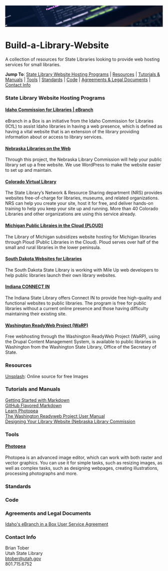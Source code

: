 ![Build a Library Website Logo](./images/github-header.png " Logo")

# Build-a-Library-Website
A collection of resources for State Libraries looking to provide web hosting services for small libraries.

**Jump To**: [State Library Website Hosting Programs](#state-library-website-hosting-programs) | [Resources](#resources) | [Tutorials & Manuals](#tutorials-and-manuals) | [Tools](#tools) | [Standards](#standards) | [Code](#code) | [Agreements & Legal Documents](#agreements-and-legal-documents) | [Contact Info](#contact-info)

### State Library Website Hosting Programs
#### [Idaho Commission for Libraries | eBranch](https://ebranch.lili.org/)
eBranch in a Box is an initiative from the Idaho Commission for Libraries (ICfL) to assist Idaho libraries in having a web presence, which is defined as having a vital website that is an extension of the library providing information about or access to library services.
#### [Nebraska Libraries on the Web](https://libraries.ne.gov/projectblog/)
Through this project, the Nebraska Library Commission will help your public library set up a free website. We use WordPress to make the website easier to set up and maintain.
#### [Colorado Virtual Library](https://www.coloradovirtuallibrary.org/technology/websites/)
The State Library’s Network & Resource Sharing department (NRS) provides websites free-of-charge for libraries, museums, and related organizations. NRS can help you create your site, host it for free, and deliver hands-on training to help you keep your site up and running. More than 40 Colorado Libraries and other organizations are using this service already.  
#### [Michigan Public Libraies in the Cloud (PLOUD)](https://www.michlibrary.org/)
The Library of Michigan subsidizes website hosting for Michigan libraries through Ploud (Public Libraries in the Cloud). Ploud serves over half of the small and rural libraries in the lower peninsula.  
#### [South Dakota Websites for Libraries](https://libguides.library.sd.gov/services/websites)
The South Dakota State Library is working with Mile Up web developers to help public libraries launch their own library websites.  
#### [Indiana CONNECT IN](https://www.in.gov/library/services-for-libraries/connect-in/)  
The Indiana State Library offers Connect IN to provide free high-quality and functional websites to public libraries. The program is free for public libraries without a current online presence and those having difficulty maintaining their existing site.  
#### [Washington ReadyWeb Project (WaRP)](https://www.betasite.org/)    
Free webhosting through the Washington ReadyWeb Project (WaRP), using the Drupal Content Management System, is available to public libraries in Washington from the Washington State Library, Office of the Secretary of State.  






### Resources
[Unsplash](https://unsplash.com/): Online source for free Images


### Tutorials and Manuals
[Getting Started with Markdown](https://github.com/fefong/markdown_readme#getting-started-with-markdown)  
[GitHub Flavored Markdown](https://github.github.com/gfm/)  
[Learn Photopea](https://www.photopea.com/learn/)  
[The	Washington	Readyweb	Project User Manual](https://www.betasite.org/sites/default/files/resources/Drupal.pdf)  
[Designing Your Library Website (Nebraska Library Commission](https://docs.google.com/document/d/1P5Nlbl-zU4d7ckRuLLaIVNZ5CCxYsrJCReZRarX-hMs/edit\#)



### Tools
#### [Photopea](https://www.photopea.com/)
Photopea is an advanced image editor, which can work with both raster and vector graphics. You can use it for simple tasks, such as resizing images, as well as complex tasks, such as designing webpages, creating illustrations, processing photographs and more.

### Standards

### Code

### Agreements and Legal Documents
[Idaho's eBranch in a Box User Service Agreement](https://libraries.idaho.gov/files/e-branch-agreement.pdf)

### Contact Info
Brian Tober  
Utah State Library  
btober@utah.gov  
801.715.6752  
